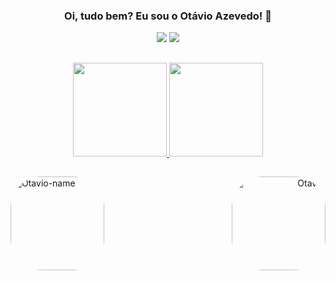 <div h1 align="center">

### Oi, tudo bem? Eu sou o Otávio Azevedo! 👋
</h1>
</div>
  
<div align="center">
  <a href="https://www.linkedin.com/in/otavioazevedo/" target="_blank"><img src="https://img.shields.io/badge/-LinkedIn-%230077B5?style=for-the-badge&logo=linkedin&logoColor=white" target="_blank"></a>
    <a href="https://instagram.com/owltavio" target="_blank"><img src="https://img.shields.io/badge/-Instagram-%23E4405F?style=for-the-badge&logo=instagram&logoColor=white" target="_blank"></a>
    </div>

##

<div align="center">
  <a href="https://github.com/otavioadias">
  <img height="150em" src="https://github-readme-stats.vercel.app/api?username=otavioadias&show_icons=true&theme=dracula&include_all_commits=true&count_private=true"/>
  <img height="150em" src="https://github-readme-stats.vercel.app/api/top-langs/?username=otavioadias&layout=compact&langs_count=7&theme=dracula"/>
</div>

##

<div align="left">
<img align="left" alt="Otavio-name" height="150" style="border-radius:50px;" src="https://cdn.discordapp.com/attachments/938669134890278937/1004361919106388008/20220803_091446_0000-removebg-preview.png">
</div>

<div align="right">
<img align="right" alt="Otavio" height="150" style="border-radius:50px;" src="https://cdn.discordapp.com/attachments/938669134890278937/1004365763731263538/AREmoji_20220803_092945_26773.png">
</div>
